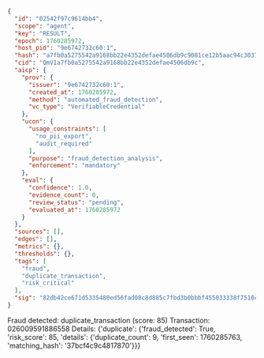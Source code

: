 ```json
{
  "id": "02542f97c9614bb4",
  "scope": "agent",
  "key": "RESULT",
  "epoch": 1760285972,
  "host_pid": "9e6742732c60:1",
  "hash": "a7fb0a5275542a9168bb22e4352defae4506db9c9081ce12b5aac94c303719fa",
  "cid": "QmV1a7fb0a5275542a9168bb22e4352defae4506db9c",
  "aicp": {
    "prov": {
      "issuer": "9e6742732c60:1",
      "created_at": 1760285972,
      "method": "automated_fraud_detection",
      "vc_type": "VerifiableCredential"
    },
    "ucon": {
      "usage_constraints": [
        "no_pii_export",
        "audit_required"
      ],
      "purpose": "fraud_detection_analysis",
      "enforcement": "mandatory"
    },
    "eval": {
      "confidence": 1.0,
      "evidence_count": 0,
      "review_status": "pending",
      "evaluated_at": 1760285972
    }
  },
  "sources": [],
  "edges": [],
  "metrics": {},
  "thresholds": {},
  "tags": [
    "fraud",
    "duplicate_transaction",
    "risk_critical"
  ],
  "sig": "82db42ce671d5335480ed56fad08c8d885c7fbd3b0bbbf455033338f7510cd71"
}
```

Fraud detected: duplicate_transaction (score: 85)
Transaction: 026009591886558
Details: {'duplicate': {'fraud_detected': True, 'risk_score': 85, 'details': {'duplicate_count': 9, 'first_seen': 1760285763, 'matching_hash': '37bcf4c9c4817870'}}}